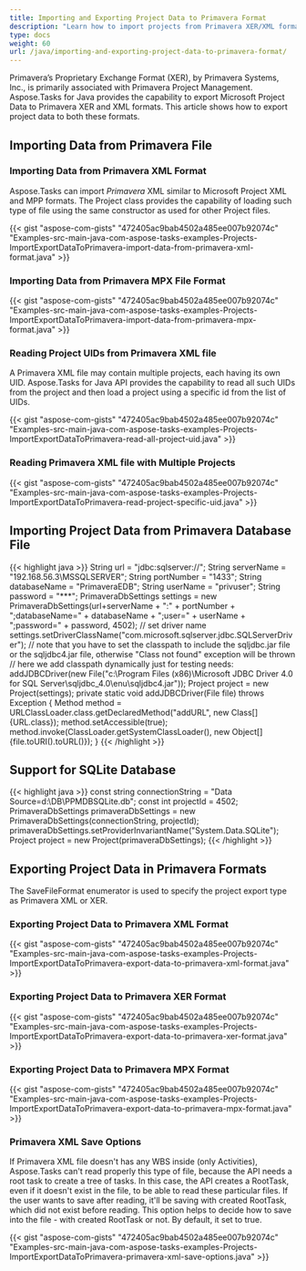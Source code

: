 ```yaml
---
title: Importing and Exporting Project Data to Primavera Format
description: "Learn how to import projects from Primavera XER/XML formats, edit and export them in any of a wide range of available formats (MPP, Primavera XML, PDF, JPEG, XLSX, etc.) using Aspose.Tasks for Java."
type: docs
weight: 60
url: /java/importing-and-exporting-project-data-to-primavera-format/
---
```


Primavera’s Proprietary Exchange Format (XER), by Primavera Systems, Inc., is primarily associated with Primavera Project Management. Aspose.Tasks for Java provides the capability to export Microsoft Project Data to Primavera XER and XML formats. This article shows how to export project data to both these formats. 

## **Importing Data from Primavera File**

### **Importing Data from Primavera XML Format**
Aspose.Tasks can import *Primavera* XML similar to Microsoft Project XML and MPP formats. The Project class provides the capability of loading such type of file using the same constructor as used for other Project files.

{{< gist "aspose-com-gists" "472405ac9bab4502a485ee007b92074c" "Examples-src-main-java-com-aspose-tasks-examples-Projects-ImportExportDataToPrimavera-import-data-from-primavera-xml-format.java" >}}

### **Importing Data from Primavera MPX File Format**

{{< gist "aspose-com-gists" "472405ac9bab4502a485ee007b92074c" "Examples-src-main-java-com-aspose-tasks-examples-Projects-ImportExportDataToPrimavera-import-data-from-primavera-mpx-format.java" >}}

### **Reading Project UIDs from Primavera XML file**
A Primavera XML file may contain multiple projects, each having its own UID. Aspose.Tasks for Java API provides the capability to read all such UIDs from the project and then load a project using a specific id from the list of UIDs.

{{< gist "aspose-com-gists" "472405ac9bab4502a485ee007b92074c" "Examples-src-main-java-com-aspose-tasks-examples-Projects-ImportExportDataToPrimavera-read-all-project-uid.java" >}}

### **Reading Primavera XML file with Multiple Projects**

{{< gist "aspose-com-gists" "472405ac9bab4502a485ee007b92074c" "Examples-src-main-java-com-aspose-tasks-examples-Projects-ImportExportDataToPrimavera-read-project-specific-uid.java" >}}

## **Importing Project Data from Primavera Database File**

{{< highlight java >}}
String url = "jdbc:sqlserver://";
String serverName = "192.168.56.3\\MSSQLSERVER";
String portNumber = "1433";
String databaseName = "PrimaveraEDB";
String userName = "privuser";
String password = "***";
PrimaveraDbSettings settings = new PrimaveraDbSettings(url+serverName + ":" + portNumber + ";databaseName=" + databaseName + ";user=" + userName + ";password=" + password, 4502);
// set driver name
settings.setDriverClassName("com.microsoft.sqlserver.jdbc.SQLServerDriver");
// note that you have to set the classpath to include the sqljdbc.jar file or the sqljdbc4.jar file, otherwise  "Class not found" exception will be thrown
// here we add classpath dynamically just for testing needs:
addJDBCDriver(new File("c:\\Program Files (x86)\\Microsoft JDBC Driver 4.0 for SQL Server\\sqljdbc_4.0\\enu\\sqljdbc4.jar"));
Project project = new Project(settings);
private static void addJDBCDriver(File file) throws Exception
{
    Method method = URLClassLoader.class.getDeclaredMethod("addURL", new Class[]{URL.class});
    method.setAccessible(true);
    method.invoke(ClassLoader.getSystemClassLoader(), new Object[]{file.toURI().toURL()});
}
{{< /highlight >}}

## **Support for SQLite Database**

{{< highlight java >}}
const string connectionString = "Data Source=d:\\DB\\PPMDBSQLite.db";
const int projectId = 4502;
PrimaveraDbSettings primaveraDbSettings = new PrimaveraDbSettings(connectionString, projectId);
primaveraDbSettings.setProviderInvariantName("System.Data.SQLite");
Project project = new Project(primaveraDbSettings);
{{< /highlight >}}

## **Exporting Project Data in Primavera Formats**
The SaveFileFormat enumerator is used to specify the project export type as Primavera XML or XER.

### **Exporting Project Data to Primavera XML Format**

{{< gist "aspose-com-gists" "472405ac9bab4502a485ee007b92074c" "Examples-src-main-java-com-aspose-tasks-examples-Projects-ImportExportDataToPrimavera-export-data-to-primavera-xml-format.java" >}}

### **Exporting Project Data to Primavera XER Format**

{{< gist "aspose-com-gists" "472405ac9bab4502a485ee007b92074c" "Examples-src-main-java-com-aspose-tasks-examples-Projects-ImportExportDataToPrimavera-export-data-to-primavera-xer-format.java" >}}

### **Exporting Project Data to Primavera MPX Format**

{{< gist "aspose-com-gists" "472405ac9bab4502a485ee007b92074c" "Examples-src-main-java-com-aspose-tasks-examples-Projects-ImportExportDataToPrimavera-export-data-to-primavera-mpx-format.java" >}}

### **Primavera XML Save Options**
If Primavera XML file doesn't has any WBS inside (only Activities), Aspose.Tasks can't read properly this type of file, because the API needs a root task to create a tree of tasks.
In this case, the API creates a RootTask, even if it doesn't exist in the file, to be able to read these particular files. If the user wants to save after reading, it'll be saving with created RootTask, which did not exist before reading. This option helps to decide how to save into the file - with created RootTask or not. By default, it set to true.

{{< gist "aspose-com-gists" "472405ac9bab4502a485ee007b92074c" "Examples-src-main-java-com-aspose-tasks-examples-Projects-ImportExportDataToPrimavera-primavera-xml-save-options.java" >}}
